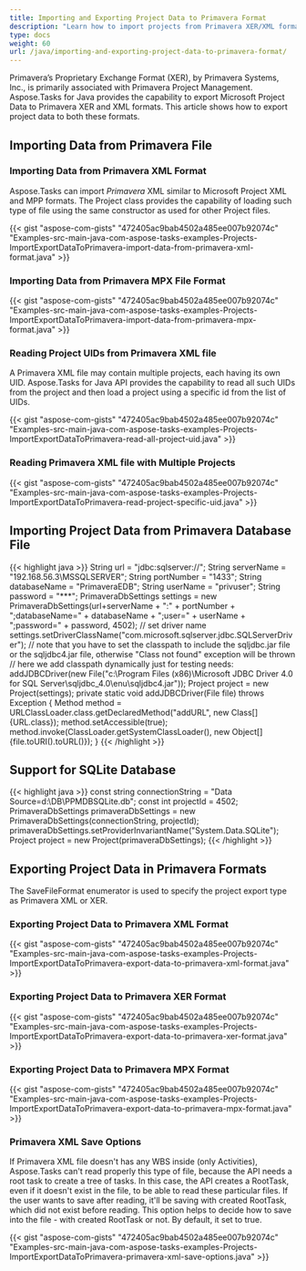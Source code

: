 ```yaml
---
title: Importing and Exporting Project Data to Primavera Format
description: "Learn how to import projects from Primavera XER/XML formats, edit and export them in any of a wide range of available formats (MPP, Primavera XML, PDF, JPEG, XLSX, etc.) using Aspose.Tasks for Java."
type: docs
weight: 60
url: /java/importing-and-exporting-project-data-to-primavera-format/
---
```


Primavera’s Proprietary Exchange Format (XER), by Primavera Systems, Inc., is primarily associated with Primavera Project Management. Aspose.Tasks for Java provides the capability to export Microsoft Project Data to Primavera XER and XML formats. This article shows how to export project data to both these formats. 

## **Importing Data from Primavera File**

### **Importing Data from Primavera XML Format**
Aspose.Tasks can import *Primavera* XML similar to Microsoft Project XML and MPP formats. The Project class provides the capability of loading such type of file using the same constructor as used for other Project files.

{{< gist "aspose-com-gists" "472405ac9bab4502a485ee007b92074c" "Examples-src-main-java-com-aspose-tasks-examples-Projects-ImportExportDataToPrimavera-import-data-from-primavera-xml-format.java" >}}

### **Importing Data from Primavera MPX File Format**

{{< gist "aspose-com-gists" "472405ac9bab4502a485ee007b92074c" "Examples-src-main-java-com-aspose-tasks-examples-Projects-ImportExportDataToPrimavera-import-data-from-primavera-mpx-format.java" >}}

### **Reading Project UIDs from Primavera XML file**
A Primavera XML file may contain multiple projects, each having its own UID. Aspose.Tasks for Java API provides the capability to read all such UIDs from the project and then load a project using a specific id from the list of UIDs.

{{< gist "aspose-com-gists" "472405ac9bab4502a485ee007b92074c" "Examples-src-main-java-com-aspose-tasks-examples-Projects-ImportExportDataToPrimavera-read-all-project-uid.java" >}}

### **Reading Primavera XML file with Multiple Projects**

{{< gist "aspose-com-gists" "472405ac9bab4502a485ee007b92074c" "Examples-src-main-java-com-aspose-tasks-examples-Projects-ImportExportDataToPrimavera-read-project-specific-uid.java" >}}

## **Importing Project Data from Primavera Database File**

{{< highlight java >}}
String url = "jdbc:sqlserver://";
String serverName = "192.168.56.3\\MSSQLSERVER";
String portNumber = "1433";
String databaseName = "PrimaveraEDB";
String userName = "privuser";
String password = "***";
PrimaveraDbSettings settings = new PrimaveraDbSettings(url+serverName + ":" + portNumber + ";databaseName=" + databaseName + ";user=" + userName + ";password=" + password, 4502);
// set driver name
settings.setDriverClassName("com.microsoft.sqlserver.jdbc.SQLServerDriver");
// note that you have to set the classpath to include the sqljdbc.jar file or the sqljdbc4.jar file, otherwise  "Class not found" exception will be thrown
// here we add classpath dynamically just for testing needs:
addJDBCDriver(new File("c:\\Program Files (x86)\\Microsoft JDBC Driver 4.0 for SQL Server\\sqljdbc_4.0\\enu\\sqljdbc4.jar"));
Project project = new Project(settings);
private static void addJDBCDriver(File file) throws Exception
{
    Method method = URLClassLoader.class.getDeclaredMethod("addURL", new Class[]{URL.class});
    method.setAccessible(true);
    method.invoke(ClassLoader.getSystemClassLoader(), new Object[]{file.toURI().toURL()});
}
{{< /highlight >}}

## **Support for SQLite Database**

{{< highlight java >}}
const string connectionString = "Data Source=d:\\DB\\PPMDBSQLite.db";
const int projectId = 4502;
PrimaveraDbSettings primaveraDbSettings = new PrimaveraDbSettings(connectionString, projectId);
primaveraDbSettings.setProviderInvariantName("System.Data.SQLite");
Project project = new Project(primaveraDbSettings);
{{< /highlight >}}

## **Exporting Project Data in Primavera Formats**
The SaveFileFormat enumerator is used to specify the project export type as Primavera XML or XER.

### **Exporting Project Data to Primavera XML Format**

{{< gist "aspose-com-gists" "472405ac9bab4502a485ee007b92074c" "Examples-src-main-java-com-aspose-tasks-examples-Projects-ImportExportDataToPrimavera-export-data-to-primavera-xml-format.java" >}}

### **Exporting Project Data to Primavera XER Format**

{{< gist "aspose-com-gists" "472405ac9bab4502a485ee007b92074c" "Examples-src-main-java-com-aspose-tasks-examples-Projects-ImportExportDataToPrimavera-export-data-to-primavera-xer-format.java" >}}

### **Exporting Project Data to Primavera MPX Format**

{{< gist "aspose-com-gists" "472405ac9bab4502a485ee007b92074c" "Examples-src-main-java-com-aspose-tasks-examples-Projects-ImportExportDataToPrimavera-export-data-to-primavera-mpx-format.java" >}}

### **Primavera XML Save Options**
If Primavera XML file doesn't has any WBS inside (only Activities), Aspose.Tasks can't read properly this type of file, because the API needs a root task to create a tree of tasks.
In this case, the API creates a RootTask, even if it doesn't exist in the file, to be able to read these particular files. If the user wants to save after reading, it'll be saving with created RootTask, which did not exist before reading. This option helps to decide how to save into the file - with created RootTask or not. By default, it set to true.

{{< gist "aspose-com-gists" "472405ac9bab4502a485ee007b92074c" "Examples-src-main-java-com-aspose-tasks-examples-Projects-ImportExportDataToPrimavera-primavera-xml-save-options.java" >}}
